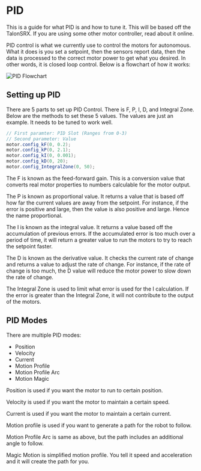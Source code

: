 # PID

This is a guide for what PID is and how to tune it. This will be based off the TalonSRX. If you are using some other motor controller, read about it online.

PID control is what we currently use to control the motors for autonomous. What it does is you set a setpoint, then the sensors report data, then the data is processed to the correct motor power to get what you desired. In other words, it is closed loop control. Below is a flowchart of how it works:

![PID Flowchart](https://upload.wikimedia.org/wikipedia/commons/4/40/Pid-feedback-nct-int-correct.png)

## Setting up PID

There are 5 parts to set up PID Control. There is F, P, I, D, and Integral Zone. Below are the methods to set these 5 values. The values are just an example. It needs to be tuned to work well.

```java
// First paramter: PID Slot (Ranges from 0-3)
// Second parameter: Value
motor.config_kF(0, 0.2);
motor.config_kP(0, 2.1);
motor.config_kI(0, 0.001);
motor.config_kD(0, 20);
motor.config_IntegralZone(0, 50);
```

The F is known as the feed-forward gain. This is a conversion value that converts real motor properties to numbers calculable for the motor output.

The P is known as proportional value. It returns a value that is based off how far the current values are away from the setpoint. For instance, if the error is positive and large, then the value is also positive and large. Hence the name proportional.

The I is known as the integral value. It returns a value based off the accumulation of previous errors. If the accumulated error is too much over a period of time, it will return a greater value to run the motors to try to reach the setpoint faster.

The D is known as the derivative value. It checks the current rate of change and returns a value to adjust the rate of change. For instance, if the rate of change is too much, the D value will reduce the motor power to slow down the rate of change.

The Integral Zone is used to limit what error is used for the I calculation. If the error is greater than the Integral Zone, it will not contribute to the output of the motors.

## PID Modes

There are multiple PID modes:

- Position
- Velocity
- Current
- Motion Profile
- Motion Profile Arc
- Motion Magic

Position is used if you want the motor to run to certain position.

Velocity is used if you want the motor to maintain a certain speed.

Current is used if you want the motor to maintain a certain current.

Motion profile is used if you want to generate a path for the robot to follow.

Motion Profile Arc is same as above, but the path includes an additional angle to follow.

Magic Motion is simplified motion profile. You tell it speed and acceleration and it will create the path for you.
